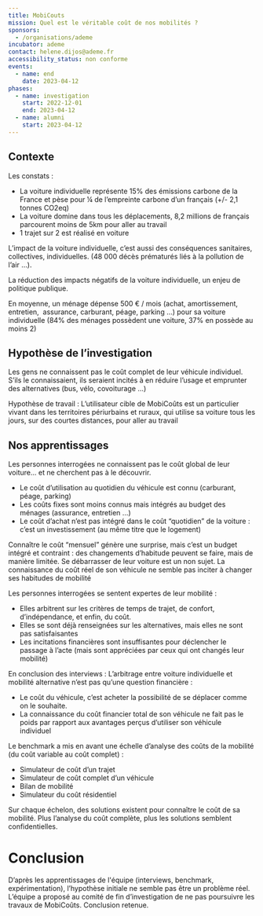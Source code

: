 ```yaml
---
title: MobiCouts
mission: Quel est le véritable coût de nos mobilités ?
sponsors:
  - /organisations/ademe
incubator: ademe
contact: helene.dijos@ademe.fr
accessibility_status: non conforme
events:
  - name: end
    date: 2023-04-12
phases:
  - name: investigation
    start: 2022-12-01
    end: 2023-04-12
  - name: alumni
    start: 2023-04-12
---
```

## Contexte 

Les constats : 
* La voiture individuelle représente 15% des émissions carbone de la France et pèse pour ¼ de l’empreinte carbone d’un français (+/- 2,1 tonnes CO2eq)
* La voiture domine dans tous les déplacements,
8,2 millions de français parcourent moins de 5km pour aller au travail
* 1 trajet sur 2 est réalisé en voiture

L’impact de la voiture individuelle, c’est aussi des conséquences sanitaires, collectives, individuelles.
(48 000 décès prématurés liés à la pollution de l’air …).

La réduction des impacts négatifs de la voiture individuelle, un enjeu de politique publique.

En moyenne, un ménage dépense 500 € / mois (achat, amortissement, entretien,  assurance, carburant, péage, parking …)
 pour sa voiture individuelle (84% des ménages possèdent une voiture, 37% en possède au moins 2)

## Hypothèse de l’investigation
Les gens ne connaissent pas le coût complet de leur véhicule individuel. S’ils le connaissaient, ils seraient incités à en réduire l’usage et emprunter des alternatives (bus, vélo, covoiturage …)

Hypothèse de travail : L’utilisateur cible de MobiCoûts est un particulier vivant dans les territoires périurbains et ruraux, qui utilise sa voiture tous les jours, sur des courtes distances, pour aller au travail

## Nos apprentissages

Les personnes interrogées ne connaissent pas le coût global de leur voiture… et ne cherchent pas à le découvrir.
* Le coût d’utilisation au quotidien du véhicule est connu (carburant, péage, parking)
* Les coûts fixes sont moins connus mais intégrés au budget des ménages (assurance, entretien …)
* Le coût d’achat n’est pas intégré dans le coût “quotidien” de la voiture : c’est un investissement (au même titre que le logement)

Connaître le coût “mensuel” génère une surprise, mais  c’est un budget intégré et contraint : des changements d’habitude peuvent se faire, mais de manière limitée. Se débarrasser de leur voiture est un non sujet.
La connaissance du coût réel de son véhicule ne semble pas inciter à changer ses habitudes de mobilité

Les personnes interrogées se sentent expertes de leur mobilité :
* Elles arbitrent sur les critères de temps de trajet, de confort, d’indépendance, et enfin, du coût.
* Elles se sont déjà renseignées sur les alternatives, mais elles ne sont pas satisfaisantes
* Les incitations financières sont insuffisantes pour déclencher le passage à l’acte (mais sont appréciées par ceux qui ont changés leur mobilité)

En conclusion des interviews : L’arbitrage entre voiture individuelle et mobilité alternative n’est pas qu’une question financière :
* Le coût du véhicule, c’est acheter la possibilité de se déplacer comme on le souhaite. 
* La connaissance du coût financier total de son véhicule ne fait pas le poids par rapport aux avantages perçus d’utiliser son véhicule individuel 

Le benchmark a mis en avant une échelle d’analyse des coûts de la mobilité (du coût variable au coût complet) : 
* Simulateur de coût d’un trajet
* Simulateur de coût complet d’un véhicule
* Bilan de mobilité
* Simulateur du coût résidentiel

Sur chaque échelon, des solutions existent pour connaître le coût de sa mobilité. Plus l’analyse du coût complète, plus les solutions semblent confidentielles. 

# Conclusion
D’après les apprentissages de l'équipe (interviews, benchmark, expérimentation), l’hypothèse initiale ne semble pas être un problème réel. 
L’équipe a proposé au comité de fin d’investigation de ne pas poursuivre les travaux de MobiCoûts. Conclusion retenue. 
